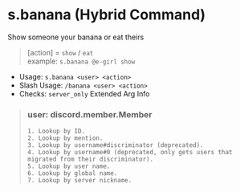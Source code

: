 # s.banana (Hybrid Command)
Show someone your banana or eat theirs<br/>

> [action] = `show` / `eat`        <br/>
> example: `s.banana @e-girl show`<br/>
 - Usage: `s.banana <user> <action>`
 - Slash Usage: `/banana <user> <action>`
 - Checks: `server_only`
Extended Arg Info
> ### user: discord.member.Member
> 
> 
>     1. Lookup by ID.
>     2. Lookup by mention.
>     3. Lookup by username#discriminator (deprecated).
>     4. Lookup by username#0 (deprecated, only gets users that migrated from their discriminator).
>     5. Lookup by user name.
>     6. Lookup by global name.
>     7. Lookup by server nickname.
> 
>     

